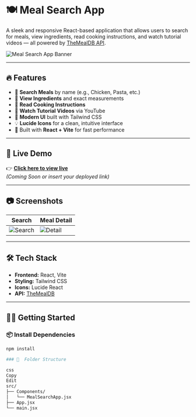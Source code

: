 # 🍽️ Meal Search App

A sleek and responsive React-based application that allows users to search for meals, view ingredients, read cooking instructions, and watch tutorial videos — all powered by [TheMealDB API](https://www.themealdb.com/).

![Meal Search App Banner](https://www.themealdb.com/images/media/meals/llcbn01574260722.jpg) <!-- Replace with your own image if you'd like -->

---

## 🔥 Features

- 🔎 **Search Meals** by name (e.g., Chicken, Pasta, etc.)
- 🧾 **View Ingredients** and exact measurements
- 📖 **Read Cooking Instructions**
- 🎥 **Watch Tutorial Videos** via YouTube
- 🎨 **Modern UI** built with Tailwind CSS
- 💡 **Lucide Icons** for a clean, intuitive interface
- 🚀 Built with **React + Vite** for fast performance

---

## 🚀 Live Demo

👉 [**Click here to view live**](#)  
*(Coming Soon or insert your deployed link)*

---

## 📷 Screenshots

| Search | Meal Detail |
|--------|-------------|
| ![Search](https://i.imgur.com/UwNeD7u.png) | ![Detail](https://i.imgur.com/3AZVZrk.png) |

---

## 🛠️ Tech Stack

- **Frontend:** React, Vite
- **Styling:** Tailwind CSS
- **Icons:** Lucide React
- **API:** [TheMealDB](https://www.themealdb.com/)

---

## 🧑‍💻 Getting Started

### 📦 Install Dependencies

```bash
npm install

### 📁  Folder Structure

css
Copy
Edit
src/
├── Components/
│   └── MealSearchApp.jsx
├── App.jsx
└── main.jsx
